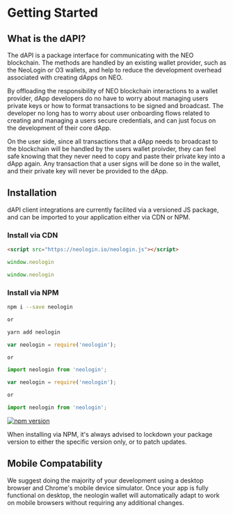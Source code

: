 # Getting Started

## What is the dAPI?

The dAPI is a package interface for communicating with the NEO blockchain. The methods are handled by an existing wallet provider, such as the NeoLogin or O3 wallets, and help to reduce the development overhead associated with creating dApps on NEO.

By offloading the responsibility of NEO blockchain interactions to a wallet provider, dApp developers do no have to worry about managing users private keys or how to format transactions to be signed and broadcast. The developer no long has to worry about user onboarding flows related to creating and managing a users secure credentials, and can just focus on the development of their core dApp.

On the user side, since all transactions that a dApp needs to broadcast to the blockchain will be handled by the users wallet proivder, they can feel safe knowing that they never need to copy and paste their private key into a dApp again. Any transaction that a user signs will be done so in the wallet, and their private key will never be provided to the dApp.

## Installation

dAPI client integrations are currently facilited via a versioned JS package, and can be imported to your application either via CDN or NPM.

### Install via CDN

```html
<script src="https://neologin.io/neologin.js"></script>
```
```typescript
window.neologin
```
```javascript
window.neologin
```
<!--
When installing via CDN, it's always recommended to reference a specific version of the neo-dapi package, to protect your app from possible method interface updates. In this example the version referenced in the url is 2.0.4.
-->

### Install via NPM

```bash
npm i --save neologin

or

yarn add neologin
```

```typescript
var neologin = require('neologin');

or

import neologin from 'neologin';
```
```javascript
var neologin = require('neologin');

or

import neologin from 'neologin';
```

[![npm version](https://badge.fury.io/js/neologin.svg)](https://www.npmjs.com/package/neologin)

When installing via NPM, it's always advised to lockdown your package version to either the specific version only, or to patch updates.

## Mobile Compatability
 
We suggest doing the majority of your development using a desktop browser and Chrome's mobile device simulator. Once your app is fully functional on desktop, the neologin wallet will automatically adapt to work on mobile browsers without requiring any additional changes.

